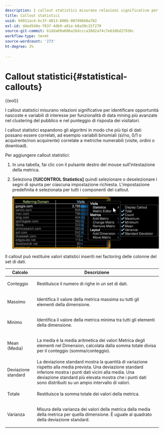 ```yaml
---
description: I callout statistici misurano relazioni significative per identificare opportunità nascoste e variabili di interesse per funzionalità di data mining più avanzate nel clustering del pubblico e nel punteggio di risposta dei visitatori.
title: Callout statistici
uuid: 04911ac4-bc3f-4813-800b-087d9668a782
exl-id: d4ed540e-f837-4db9-a81e-b8a30c15f270
source-git-commit: b1dda69a606a16dccca30d2a74c7e63dbd27936c
workflow-type: tm+mt
source-wordcount: '273'
ht-degree: 3%

---
```


# Callout statistici{#statistical-callouts}

{{eol}}

I callout statistici misurano relazioni significative per identificare opportunità nascoste e variabili di interesse per funzionalità di data mining più avanzate nel clustering del pubblico e nel punteggio di risposta dei visitatori.

I callout statistici espandono gli algoritmi in modo che più tipi di dati possano essere correlati, ad esempio variabili binomiali (sì/no, 0/1 o acquirente/non acquirente) correlate a metriche numerabili (visite, ordini o download).

Per aggiungere callout statistici:

1. In una tabella, fai clic con il pulsante destro del mouse sull’intestazione della metrica.
1. Seleziona **[!UICONTROL Statistics]** quindi selezionare o deselezionare i segni di spunta per ciascuna impostazione richiesta. L&#39;impostazione predefinita è selezionata per tutti i componenti del callout.

   ![](assets/statistical_callouts.png)

Il callout può restituire valori statistici inseriti nei factoring delle colonne del set di dati.

<table id="table_B2A4F9D5938D4756A81ACF6F4D77E63D">
 <thead>
  <tr>
   <th colname="col1" class="entry"> Calcolo </th>
   <th colname="col2" class="entry"> Descrizione </th>
  </tr>
 </thead>
 <tbody>
  <tr>
   <td colname="col1"> Conteggio </td>
   <td colname="col2"><p>Restituisce il numero di righe in un set di dati. </p></td>
  </tr>
  <tr>
   <td colname="col1"> Massimo </td>
   <td colname="col2"><p> Identifica il valore della metrica massima su tutti gli elementi della dimensione. </p></td>
  </tr>
  <tr>
   <td colname="col1"> Minimo </td>
   <td colname="col2"><p> Identifica il valore della metrica minima tra tutti gli elementi della dimensione. </p></td>
  </tr>
  <tr>
   <td colname="col1"> Mean (Media) </td>
   <td colname="col2"><p> La media è la media aritmetica dei valori Metrica degli elementi nel Dimension, calcolata dalla somma totale divisa per il conteggio (somma/conteggio). </p></td>
  </tr>
  <tr>
   <td colname="col1"> Deviazione standard </td>
   <td colname="col2"> La deviazione standard mostra la quantità di variazione rispetto alla media prevista. Una deviazione standard inferiore mostra i punti dati vicini alla media. Una deviazione standard più elevata mostra che i punti dati sono distribuiti su un ampio intervallo di valori. </td>
  </tr>
  <tr>
   <td colname="col1"> Totale </td>
   <td colname="col2"><p> Restituisce la somma totale dei valori della metrica. </p></td>
  </tr>
  <tr>
   <td colname="col1"> Varianza </td>
   <td colname="col2"><p> Misura della varianza dei valori della metrica dalla media della metrica per quella dimensione. È uguale al quadrato della deviazione standard. </p></td>
  </tr>
 </tbody>
</table>
